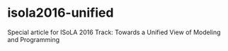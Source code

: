 # isola2016-unified
Special article for ISoLA 2016 Track: Towards a Unified View of Modeling and Programming 
